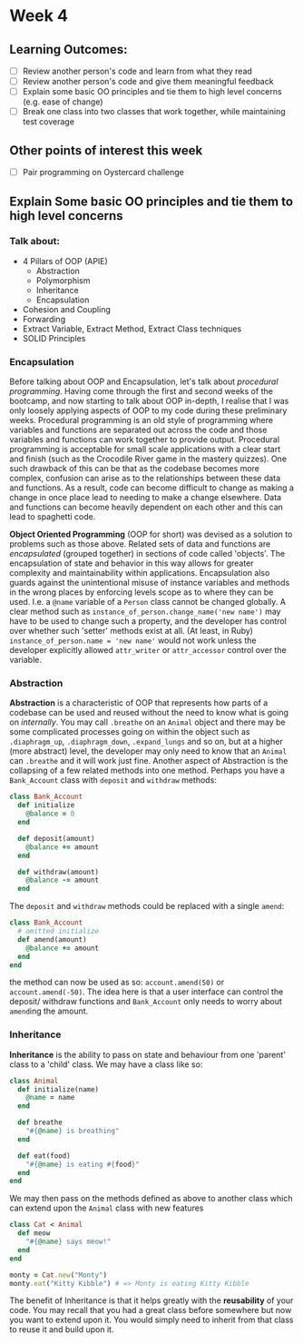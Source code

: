 # Week 4
## Learning Outcomes:
- [ ] Review another person's code and learn from what they read
- [ ] Review another person's code and give them meaningful feedback
- [ ] Explain some basic OO principles and tie them to high level concerns (e.g. ease of change)
- [ ] Break one class into two classes that work together, while maintaining test coverage
## Other points of interest this week
- [ ] Pair programming on Oystercard challenge

## Explain Some basic OO principles and tie them to high level concerns
### Talk about:
* 4 Pillars of OOP (APIE)
    * Abstraction
    * Polymorphism
    * Inheritance
    * Encapsulation
* Cohesion and Coupling
* Forwarding
* Extract Variable, Extract Method, Extract Class techniques
* SOLID Principles

### Encapsulation
Before talking about OOP and Encapsulation, let's talk about _procedural programming_. Having come through the first and second weeks of the bootcamp, and now starting to talk about OOP in-depth, I realise that I was only loosely applying aspects of OOP to my code during these preliminary weeks. Procedural programming is an old style of programming where variables and functions are separated out across the code and those variables and functions can work together to provide output. Procedural programming is acceptable for small scale applications with a clear start and finish (such as the Crocodile River game in the mastery quizzes). One such drawback of this can be that as the codebase becomes more complex, confusion can arise as to the relationships between these data and functions. As a result, code can become difficult to change as making a change in once place lead to needing to make a change elsewhere. Data and functions can become heavily dependent on each other and this can lead to spaghetti code.
    
**Object Oriented Programming** (OOP for short) was devised as a solution to problems such as those above. Related sets of data and functions are _encapsulated_ (grouped together) in sections of code called 'objects'. The encapsulation of state and behavior in this way allows for greater complexity and maintainability within applications. Encapsulation also guards against the unintentional misuse of instance variables and methods in the wrong places by enforcing levels scope as to where they can be used. I.e. a `@name` variable of a `Person` class cannot be changed globally. A clear method such as `instance_of_person.change_name('new name')` may have to be used to change such a property, and the developer has control over whether such 'setter' methods exist at all. (At least, in Ruby) `instance_of_person.name = 'new name'` would not work unless the developer explicitly allowed `attr_writer` or `attr_accessor` control over the variable.

### Abstraction
**Abstraction** is a characteristic of OOP that represents how parts of a codebase can be used and reused without the need to know what is going on _internally_. You may call `.breathe` on an `Animal` object and there may be some complicated processes going on within the object such as `.diaphragm_up`, `.diaphragm_down`, `.expand_lungs` and so on, but at a higher (more abstract) level, the developer may only need to know that an `Animal` can `.breathe` and it will work just fine. Another aspect of Abstraction is the collapsing of a few related methods into one method. Perhaps you have a `Bank_Account` class with `deposit` and `withdraw` methods:
```ruby
class Bank_Account
  def initialize
    @balance = 0
  end

  def deposit(amount)
    @balance += amount
  end  

  def withdraw(amount)
    @balance -= amount
  end
```

The `deposit` and `withdraw` methods could be replaced with a single `amend`:
```ruby
class Bank_Account
  # omitted initialize
  def amend(amount)
    @balance += amount
  end
end
```

the method can now be used as so: `account.amend(50)` or `account.amend(-50)`. The idea here is that a user interface can control the deposit/ withdraw functions and `Bank_Account` only needs to worry about `amend`ing the amount.
  
### Inheritance
**Inheritance** is the ability to pass on state and behaviour from one 'parent' class to a 'child' class. We may have a class like so:
```ruby
class Animal
  def initialize(name)
    @name = name
  end

  def breathe
    "#{@name} is breathing"
  end

  def eat(food)
    "#{@name} is eating #{food}"
  end
end
```
  
We may then pass on the methods defined as above to another class which can extend upon the `Animal` class with new features

```ruby
class Cat < Animal
  def meow
    "#{@name} says meow!"
  end
end

monty = Cat.new("Monty")
monty.eat("Kitty Kibble") # => Monty is eating Kitty Kibble
```

The benefit of Inheritance is that it helps greatly with the **reusability** of your code. You may recall that you had a great class before somewhere but now you want to extend upon it. You would simply need to inherit from that class to reuse it and build upon it.